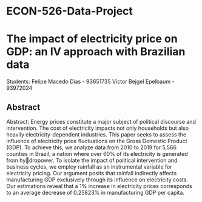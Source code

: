 # ECON-526-Data-Project

# The impact of electricity price on GDP: an IV approach with Brazilian data

Students:
Felipe Macedo Dias - 93651735
Victor Bejgel Epelbaum - 93972024


## Abstract
Abstract: Energy prices constitute a major subject of political discourse and intervention. The cost of electricity impacts not only households but also heavily electricity-dependent industries. This paper seeks to assess the influence of electricity price fluctuations on the Gross Domestic Product (GDP). To achieve this, we analyze data from 2010 to 2019 for 5,566 counties in Brazil, a nation where over 60% of its electricity is generated from hydropower. To isolate the impact of political intervention and business cycles, we employ rainfall as an instrumental variable for electricity pricing. Our argument posits that rainfall indirectly affects manufacturing GDP exclusively through its influence on electricity costs. Our estimations reveal that a 1% increase in electricity prices corresponds to an average decrease of 0.25823% in manufacturing GDP per capita.
